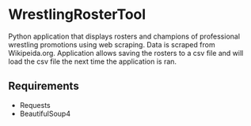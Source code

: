 # WrestlingRosterTool
Python application that displays rosters and champions of professional wrestling promotions using web scraping. Data is scraped from Wikipeida.org. 
Application allows saving the rosters to a csv file and will load the csv file the next time the application is ran.

## Requirements
- Requests
- BeautifulSoup4
